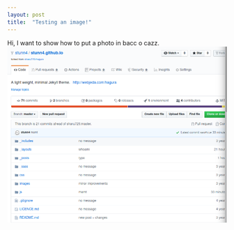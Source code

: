 ```yaml
---
layout: post
title:  "Testing an image!"
---
```


Hi, I want to show how to put a photo in bacc o cazz.<br>
<img src="/images/test.png"><br>